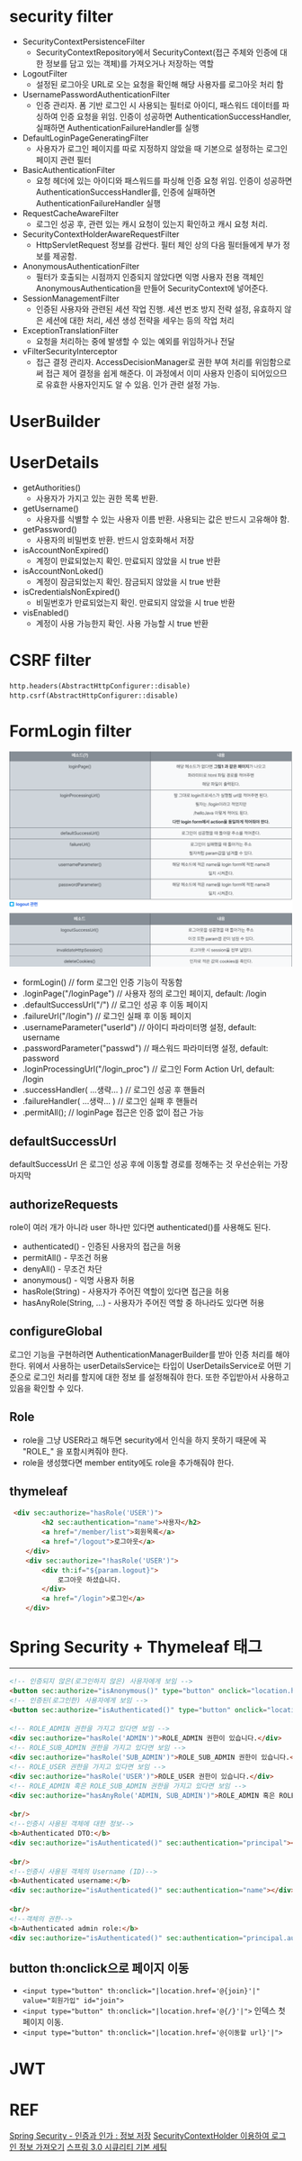 # security filter


- SecurityContextPersistenceFilter
  - SecurityContextRepository에서 SecurityContext(접근 주체와 인증에 대한 정보를 담고 있는 객체)를 가져오거나 저장하는 역할
- LogoutFilter	
  - 설정된 로그아웃 URL로 오는 요청을 확인해 해당 사용자를 로그아웃 처리 함
- UsernamePasswordAuthenticationFilter
  - 인증 관리자. 폼 기반 로그인 시 사용되는 필터로 아이디, 패스워드 데이터를 파싱하여 인증 요청을 위임. 인증이 성공하면 AuthenticationSuccessHandler, 실패하면 AuthenticationFailureHandler를 실행
- DefaultLoginPageGeneratingFilter
  - 사용자가 로그인 페이지를 따로 지정하지 않았을 때 기본으로 설정하는 로그인 페이지 관련 필터
- BasicAuthenticationFilter
  - 요청 헤더에 있는 아이디와 패스워드를 파싱해 인증 요청 위임. 인증이 성공하면 AuthenticationSuccessHandler를, 인증에 실패하면 AuthenticationFailureHandler 실행
- RequestCacheAwareFilter
  - 로그인 성공 후, 관련 있는 캐시 요청이 있는지 확인하고 캐시 요청 처리.
- SecurityContextHolderAwareRequestFilter
  - HttpServletRequest 정보를 감싼다. 필터 체인 상의 다음 필터들에게 부가 정보를 제공함.
- AnonymousAuthenticationFilter
  - 필터가 호출되는 시점까지 인증되지 않았다면 익명 사용자 전용 객체인 AnonymousAuthentication을 만들어 SecurityContext에 넣어준다.
- SessionManagementFilter
  - 인증된 사용자와 관련된 세션 작업 진행. 세션 번조 방지 전략 설정, 유효하지 않은 세션에 대한 처리, 세션 생성 전략을 세우는 등의 작업 처리
- ExceptionTranslationFilter
  - 요청을 처리하는 중에 발생할 수 있는 예외를 위임하거나 전달
- vFilterSecurityInterceptor
  - 접근 결정 관리자. AccessDecisionManager로 권한 부여 처리를 위임함으로써 접근 제어 결정을 쉽게 해준다. 이 과정에서 이미 사용자 인증이 되어있으므로 유효한 사용자인지도 알 수 있음. 인가 관련 설정 가능.

# UserBuilder


# UserDetails
- getAuthorities()	
  - 사용자가 가지고 있는 권한 목록 반환.
- getUsername()	
  - 사용자를 식별할 수 있는 사용자 이름 반환. 사용되는 값은 반드시 고유해야 함.
- getPassword()	
  - 사용자의 비밀번호 반환. 반드시 암호화해서 저장
- isAccountNonExpired()	
  - 계정이 만료되었는지 확인. 만료되지 않았을 시 true 반환
- isAccountNonLoked()	
  - 계정이 잠금되었는지 확인. 잠금되지 않았을 시 true 반환
- isCredentialsNonExpired()	
  - 비밀번호가 만료되었는지 확인. 만료되지 않았을 시 true 반환
- visEnabled()	
  - 계정이 사용 가능한지 확인. 사용 가능할 시 true 반환

# CSRF filter

`http.headers(AbstractHttpConfigurer::disable)`
`http.csrf(AbstractHttpConfigurer::disable)`

# FormLogin filter

![img_1.png](img_1.png)
![img_2.png](img_2.png)
- formLogin() // form 로그인 인증 기능이 작동함
- .loginPage("/loginPage") // 사용자 정의 로그인 페이지, default: /login
- .defaultSuccessUrl("/") // 로그인 성공 후 이동 페이지
- .failureUrl("/login") // 로그인 실패 후 이동 페이지
- .usernameParameter("userId") // 아이디 파라미터명 설정, default: username
- .passwordParameter("passwd") // 패스워드 파라미터명 설정, default: password
- .loginProcessingUrl("/login_proc") // 로그인 Form Action Url, default: /login
- .successHandler( ...생략... ) // 로그인 성공 후 핸들러
- .failureHandler( ...생략... ) // 로그인 실패 후 핸들러
- .permitAll(); // loginPage 접근은 인증 없이 접근 가능

## defaultSuccessUrl
defaultSuccessUrl 은 로그인 성공 후에 이동할 경로를 정해주는 것
우선순위는 가장 마지막

## authorizeRequests

role이 여러 개가 아니라 user 하나만 있다면 authenticated()를 사용해도 된다.
- authenticated() - 인증된 사용자의 접근을 허용
- permitAll() - 무조건 허용
- denyAll() - 무조건 차단
- anonymous() - 익명 사용자 허용
- hasRole(String) - 사용자가 주어진 역할이 있다면 접근을 허용
- hasAnyRole(String, ...) - 사용자가 주어진 역할 중 하나라도 있다면 허용

## configureGlobal
로그인 기능을 구현하려면 AuthenticationManagerBuilder를 받아 인증 처리를 해야한다.
위에서 사용하는 userDetailsService는 타입이 UserDetailsService로 어떤 기준으로 로그인 처리를 할지에 대한 정보
를 설정해줘야 한다. 또한 주입받아서 사용하고 있음을 확인할 수 있다.

## Role

- role을 그냥 USER라고 해두면 security에서 인식을 하지 못하기 때문에 꼭 "ROLE_" 을 포함시켜줘야 한다.
- role을 생성했다면 member entity에도 role을 추가해줘야 한다.

## thymeleaf

```html
 <div sec:authorize="hasRole('USER')">
        <h2 sec:authentication="name">사용자</h2>
        <a href="/member/list">회원목록</a>
        <a href="/logout">로그아웃</a>
    </div>
    <div sec:authorize="!hasRole('USER')">
        <div th:if="${param.logout}">
            로그아웃 하셨습니다.
        </div>
        <a href="/login">로그인</a>
    </div>
```


# Spring Security + Thymeleaf 태그

---
```html
<!-- 인증되지 않은(로그인하지 않은) 사용자에게 보임 -->
<button sec:authorize="isAnonymous()" type="button" onclick="location.href='/admin/loginView'">로그인</button>
<!-- 인증된(로그인한) 사용자에게 보임 -->
<button sec:authorize="isAuthenticated()" type="button" onclick="location.href='/admin/logout'">로그아웃</button>

<!-- ROLE_ADMIN 권한을 가지고 있다면 보임 -->
<div sec:authorize="hasRole('ADMIN')">ROLE_ADMIN 권한이 있습니다.</div>
<!-- ROLE_SUB_ADMIN 권한을 가지고 있다면 보임 -->
<div sec:authorize="hasRole('SUB_ADMIN')">ROLE_SUB_ADMIN 권한이 있습니다.</div>
<!-- ROLE_USER 권한을 가지고 있다면 보임 -->
<div sec:authorize="hasRole('USER')">ROLE_USER 권한이 있습니다.</div>
<!-- ROLE_ADMIN 혹은 ROLE_SUB_ADMIN 권한을 가지고 있다면 보임 -->
<div sec:authorize="hasAnyRole('ADMIN, SUB_ADMIN')">ROLE_ADMIN 혹은 ROLE_SUB_ADMIN 권한이 있습니다.</div>

<br/>
<!--인증시 사용된 객체에 대한 정보-->
<b>Authenticated DTO:</b>
<div sec:authorize="isAuthenticated()" sec:authentication="principal"></div>

<br/>
<!--인증시 사용된 객체의 Username (ID)-->
<b>Authenticated username:</b>
<div sec:authorize="isAuthenticated()" sec:authentication="name"></div>

<br/>
<!--객체의 권한-->
<b>Authenticated admin role:</b>
<div sec:authorize="isAuthenticated()" sec:authentication="principal.authorities"></div>
```

## button th:onclick으로 페이지 이동

- `<input type="button" th:onclick="|location.href='@{join}'|" value="회원가입" id="join">`
- `<input type="button" th:onclick="|location.href='@{/}'|">` 인덱스 첫 페이지 이동.
- `<input type="button" th:onclick="|location.href='@{이동할 url}'|"> `







# JWT





# REF
[Spring Security - 인증과 인가 : 정보 저장](https://chaeyami.tistory.com/251)
[SecurityContextHolder 이용하여 로그인 정보 가져오기](https://januaryman.tistory.com/165)
[스프링 3.0 시큐리티 기본 세팅](https://nahwasa.com/entry/%EC%8A%A4%ED%94%84%EB%A7%81%EB%B6%80%ED%8A%B8-30%EC%9D%B4%EC%83%81-Spring-Security-%EA%B8%B0%EB%B3%B8-%EC%84%B8%ED%8C%85-%EC%8A%A4%ED%94%84%EB%A7%81-%EC%8B%9C%ED%81%90%EB%A6%AC%ED%8B%B0)
